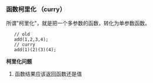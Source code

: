 ### 函数柯里化 （curry）
 所谓"柯里化"，就是把一个多参数的函数，转化为单参数函数。
 
 ```
    // old
    add(1,2,3,4);
    // curry
    add(1)(2)(3)(4);
 ```
 **柯里化问题**
 1. 函数结果应该返回函数还是值
 